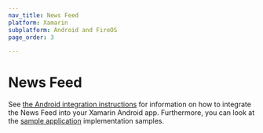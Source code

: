 ```yaml
---
nav_title: News Feed
platform: Xamarin
subplatform: Android and FireOS
page_order: 3

---
```


# News Feed

See [the Android integration instructions][1] for information on how to integrate the News Feed into your Xamarin Android app.  Furthermore, you can look at the [sample application][2] implementation samples.


[1]: {{site.baseurl}}/developer_guide/platform_integration_guides/android/news_feed/#news-feed
[2]: https://github.com/Appboy/appboy-xamarin-bindings
